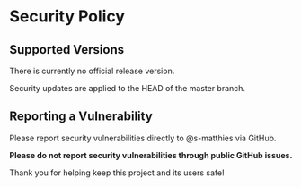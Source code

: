 
# Security Policy

## Supported Versions

There is currently no official release version.

Security updates are applied to the HEAD of the master branch.

## Reporting a Vulnerability

Please report security vulnerabilities directly to @s-matthies via GitHub.

**Please do not report security vulnerabilities through public GitHub issues.**

Thank you for helping keep this project and its users safe!
